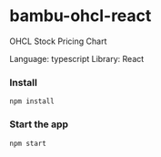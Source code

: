 # bambu-ohcl-react

OHCL Stock Pricing Chart

Language: typescript
Library: React

### Install

    npm install

### Start the app

    npm start